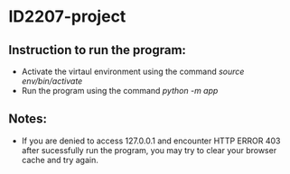 # ID2207-project

## Instruction to run the program:

- Activate the virtaul environment using the command _source env/bin/activate_
- Run the program using the command _python -m app_

## Notes:

- If you are denied to access 127.0.0.1 and encounter HTTP ERROR 403 after sucessfully run the program, you may try to clear your browser cache and try again.
